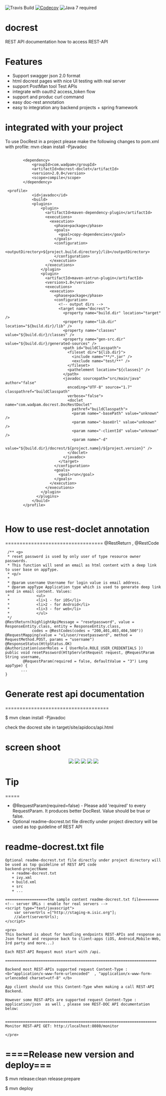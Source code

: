 ![Travis Build](https://travis-ci.org/sophea/docrest.svg?branch=master)
[![Codecov](https://codecov.io/github/sophea/docrest/coverage.svg?branch=master)](https://codecov.io/github/sophea/docrest?branch=master)
![Java 7 required](https://img.shields.io/badge/java-7-brightgreen.svg)

docrest
=======

REST API documentation how to access REST-API

Features
========

- Support swagger json 2.0 format
- html docrest pages with nice UI testing with real server
- support PostMan tool Test APIs
- integrate with oauth2 access_token flow
- support and produc curl command
- easy doc-rest annotation
- easy to integration any backend projects + spring framework

integrated with your project
============================

To use DocRest in a project please make the following changes to pom.xml with profile: mvn clean install -Pjavadoc 

```
      
        <dependency>
            <groupId>com.wadpam</groupId>
            <artifactId>docrest-doclet</artifactId>
            <version>2.0.0</version>
            <scope>compile</scope>
        </dependency>
	
 <profile>
            <id>javadoc</id>
            <build>
            <plugins>
                <plugin>
                  <artifactId>maven-dependency-plugin</artifactId>
                  <executions>
                    <execution>
                      <phase>package</phase>
                      <goals>
                        <goal>copy-dependencies</goal>
                      </goals>
                      <configuration>
                        <outputDirectory>${project.build.directory}/lib</outputDirectory>
                      </configuration>
                    </execution>
                  </executions>
                </plugin>
                <plugin>
                  <artifactId>maven-antrun-plugin</artifactId>
                  <version>1.8</version>
                  <executions>
                    <execution>
                      <phase>package</phase>
                      <configuration>
                        <!-- output dirs -->
                        <target name="docrest">
                          <property name="build.dir" location="target" />
                          <property name="lib.dir" location="${build.dir}/lib" />
                          <property name="classes" value="${build.dir}/classes" />
                          <property name="gen-src.dir" value="${build.dir}/generated-sources" />
                          <path id="buildClasspath">
                            <fileset dir="${lib.dir}">
                              <include name="**/*.jar" />
                              <exclude name="test/**" />
                            </fileset>
                            <pathelement location="${classes}" />
                          </path>
                          <javadoc sourcepath="src/main/java" author="false"
                            encoding="UTF-8" source="1.7" classpathref="buildClasspath"
                            verbose="false">
                            <doclet name="com.wadpam.docrest.DocRestDoclet"
                              pathref="buildClasspath">
                              <param name="-basePath" value="unknown" />
                              <param name="-baseUrl" value="unknown" />
                              <param name="-clientId" value="unknown" />
                              <param name="-d"
                                value="${build.dir}/docrest/${project.name}/${project.version}" />
                            </doclet>
                          </javadoc>
                        </target>
                      </configuration>
                      <goals>
                        <goal>run</goal>
                      </goals>
                    </execution>
                  </executions>
                </plugin>
              </plugins>
            </build>
        </profile>
                 
```                    

# How to use rest-doclet annotation
==================================
@RestReturn , @RestCode

     /** <p>
     * reset password is used by only user of type resource owner passwords.
     * This function will send an email as html content with a deep link to user base on appType.
     * <p/>
     * 
     * @param username Username for login value is email address.
     * @param appType Application type which is used to generate deep link send in email content. Values:
     *            <ul>
     *            <li>1 - for iOS</li>
     *            <li>2 - for Android</li>
     *            <li>3 - for web</li>
     *            </ul>
     */
    @RestReturn(highlightApiMessage = "resetpassword", value = ResponseEntity.class, entity = ResponseEntity.class,
                codes = @RestCodes(codes = "200,401,403,404,500"))
    @RequestMapping(value = "v1/user/resetpassword", method = RequestMethod.POST, params = "username")
    @ResponseStatus(HttpStatus.OK)
    @Authorization(userRoles = { UserRole.ROLE_USER_CREDENTIALS })
    public void resetPassword(HttpServletRequest request, @RequestParam String username,
            @RequestParam(required = false, defaultValue = "3") Long appType) {
    	   ...
    }


# Generate rest api documentation
 ====================================

 $ mvn clean install -Pjavadoc
 
 check the docrest site  in target/site/apidocs/api.html
 
# screen shoot
<p align="center">
  <img src="screenshoot/1.png"/>
  <img src="screenshoot/2.png"/>
  <img src="screenshoot/3.png"/>
  <img src="screenshoot/4.png"/>
  <img src="screenshoot/6.png"/>
</p>


 
# Tip
 =====
 - @RequestParam(required=false) - Please add 'required' to every RequestParam. It produces better DocRest. Value should be true or false. 
 - Optional readme-docrest.txt file directly under project directory will be used as top guideline of REST API
       
# readme-docrest.txt file
```
Optional readme-docrest.txt file directly under project directory will be used as top guideline of REST API code
backend-projectName 
   + readme-docrest.txt
   + ivy.xml
   + build.xml
   + src
   + ...
 
===================the sample content readme-docrest.txt file========
<!-- server URLs : enable for real servers -->
<script type="text/javascript">
    var serverUrls =["http://staging-m.isic.org"];
    //alert(serverUrls);
</script>
 
<pre>
This backend is about for handling endpoints REST-APIs and response as Json format and response back to client-apps (iOS, Android,Mobile-Web, 3rd party and more...)
 
Each REST-API Request must start with /api.
 
====================================================================
 
Backend most REST-APIs supported request Content-Type : <b>"application/x-www-form-urlencoded"  , "application/x-www-form-urlencoded charset=utf-8" </b>
 
App client should use this Content-Type when making a call REST-API Backend.
 
However some REST-APIs are supported request Content-Type : application/json  as well , please see REST-DOC API documentation below: 
 
  
====================================================================
Monitor REST-API GET: http://localhost:8080/monitor
 
</pre>
```
# ====Release new version and deploy===

$ mvn release:clean release:prepare

$ mvn deploy



